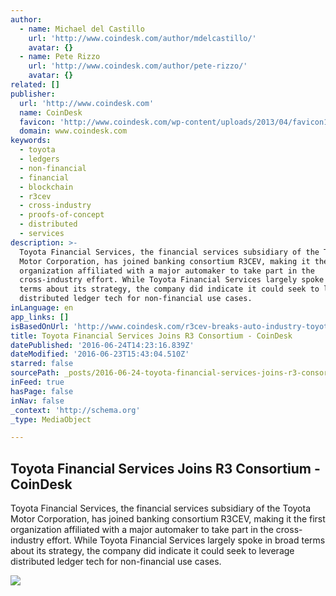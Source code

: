 ```yaml
---
author:
  - name: Michael del Castillo
    url: 'http://www.coindesk.com/author/mdelcastillo/'
    avatar: {}
  - name: Pete Rizzo
    url: 'http://www.coindesk.com/author/pete-rizzo/'
    avatar: {}
related: []
publisher:
  url: 'http://www.coindesk.com'
  name: CoinDesk
  favicon: 'http://www.coindesk.com/wp-content/uploads/2013/04/favicon1.ico?b6542b'
  domain: www.coindesk.com
keywords:
  - toyota
  - ledgers
  - non-financial
  - financial
  - blockchain
  - r3cev
  - cross-industry
  - proofs-of-concept
  - distributed
  - services
description: >-
  Toyota Financial Services, the financial services subsidiary of the Toyota
  Motor Corporation, has joined banking consortium R3CEV, making it the first
  organization affiliated with a major automaker to take part in the
  cross-industry effort. While Toyota Financial Services largely spoke in broad
  terms about its strategy, the company did indicate it could seek to leverage
  distributed ledger tech for non-financial use cases.
inLanguage: en
app_links: []
isBasedOnUrl: 'http://www.coindesk.com/r3cev-breaks-auto-industry-toyota-membership/'
title: Toyota Financial Services Joins R3 Consortium - CoinDesk
datePublished: '2016-06-24T14:23:16.839Z'
dateModified: '2016-06-23T15:43:04.510Z'
starred: false
sourcePath: _posts/2016-06-24-toyota-financial-services-joins-r3-consortium-coindesk.md
inFeed: true
hasPage: false
inNav: false
_context: 'http://schema.org'
_type: MediaObject

---
```

<article style=""><h1>Toyota Financial Services Joins R3 Consortium - CoinDesk</h1><p>Toyota Financial Services, the financial services subsidiary of the Toyota Motor Corporation, has joined banking consortium R3CEV, making it the first organization affiliated with a major automaker to take part in the cross-industry effort. While Toyota Financial Services largely spoke in broad terms about its strategy, the company did indicate it could seek to leverage distributed ledger tech for non-financial use cases.</p><img src="http://media.coindesk.com/2014/07/coindesk-logo.png" /></article>